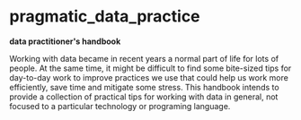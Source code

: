 # pragmatic_data_practice
__data practitioner's handbook__

Working with data became in recent years a normal part of life for lots of people. At the same time, it might be difficult to find some bite-sized tips for day-to-day work to improve practices we use that could help us work more efficiently, save time and mitigate some stress. This handbook intends to provide a collection of practical tips for working with data in general, not focused to a particular technology or programing language. 